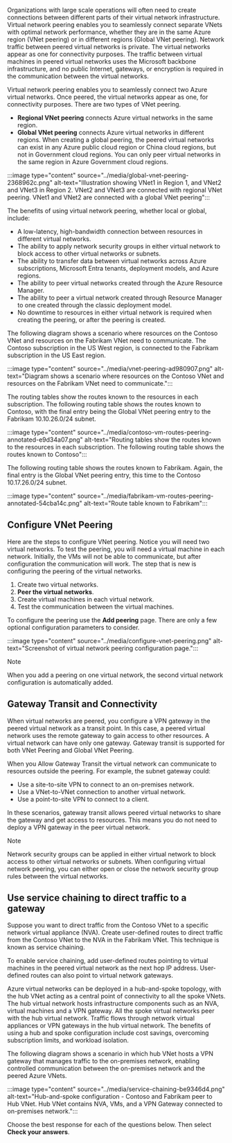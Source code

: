 Organizations with large scale operations will often need to create connections between different parts of their virtual network infrastructure. Virtual network peering enables you to seamlessly connect separate VNets with optimal network performance, whether they are in the same Azure region (VNet peering) or in different regions (Global VNet peering). Network traffic between peered virtual networks is private. The virtual networks appear as one for connectivity purposes. The traffic between virtual machines in peered virtual networks uses the Microsoft backbone infrastructure, and no public Internet, gateways, or encryption is required in the communication between the virtual networks.

Virtual network peering enables you to seamlessly connect two Azure virtual networks. Once peered, the virtual networks appear as one, for connectivity purposes. There are two types of VNet peering.

- **Regional VNet peering** connects Azure virtual networks in the same region.
- **Global VNet peering** connects Azure virtual networks in different regions. When creating a global peering, the peered virtual networks can exist in any Azure public cloud region or China cloud regions, but not in Government cloud regions. You can only peer virtual networks in the same region in Azure Government cloud regions.

:::image type="content" source="../media/global-vnet-peering-2368962c.png" alt-text="Illustration showing VNet1 in Region 1, and VNet2 and VNet3 in Region 2. VNet2 and VNet3 are connected with regional VNet peering. VNet1 and VNet2 are connected with a global VNet peering":::

The benefits of using virtual network peering, whether local or global, include:

- A low-latency, high-bandwidth connection between resources in different virtual networks.
- The ability to apply network security groups in either virtual network to block access to other virtual networks or subnets.
- The ability to transfer data between virtual networks across Azure subscriptions, Microsoft Entra tenants, deployment models, and Azure regions.
- The ability to peer virtual networks created through the Azure Resource Manager.
- The ability to peer a virtual network created through Resource Manager to one created through the classic deployment model.
- No downtime to resources in either virtual network is required when creating the peering, or after the peering is created.

The following diagram shows a scenario where resources on the Contoso VNet and resources on the Fabrikam VNet need to communicate. The Contoso subscription in the US West region, is connected to the Fabrikam subscription in the US East region.

:::image type="content" source="../media/vnet-peering-ad980907.png" alt-text="Diagram shows a scenario where resources on the Contoso VNet and resources on the Fabrikam VNet need to communicate.":::

The routing tables show the routes known to the resources in each subscription. The following routing table shows the routes known to Contoso, with the final entry being the Global VNet peering entry to the Fabrikam 10.10.26.0/24 subnet.

:::image type="content" source="../media/contoso-vm-routes-peering-annotated-e9d34a07.png" alt-text="Routing tables show the routes known to the resources in each subscription. The following routing table shows the routes known to Contoso":::

The following routing table shows the routes known to Fabrikam. Again, the final entry is the Global VNet peering entry, this time to the Contoso 10.17.26.0/24 subnet.

:::image type="content" source="../media/fabrikam-vm-routes-peering-annotated-54cba14c.png" alt-text="Route table known to Fabrikam":::

## Configure VNet Peering

Here are the steps to configure VNet peering. Notice you will need two virtual networks. To test the peering, you will need a virtual machine in each network. Initially, the VMs will not be able to communicate, but after configuration the communication will work. The step that is new is configuring the peering of the virtual networks.

1. Create two virtual networks.
2. **Peer the virtual networks**.
3. Create virtual machines in each virtual network.
4. Test the communication between the virtual machines.

To configure the peering use the **Add peering** page. There are only a few optional configuration parameters to consider.

:::image type="content" source="../media/configure-vnet-peering.png" alt-text="Screenshot of virtual network peering configuration page.":::

> [!NOTE]
> When you add a peering on one virtual network, the second virtual network configuration is automatically added.

## Gateway Transit and Connectivity

When virtual networks are peered, you configure a VPN gateway in the peered virtual network as a transit point. In this case, a peered virtual network uses the remote gateway to gain access to other resources. A virtual network can have only one gateway. Gateway transit is supported for both VNet Peering and Global VNet Peering.

When you Allow Gateway Transit the virtual network can communicate to resources outside the peering. For example, the subnet gateway could:

- Use a site-to-site VPN to connect to an on-premises network.
- Use a VNet-to-VNet connection to another virtual network.
- Use a point-to-site VPN to connect to a client.

In these scenarios, gateway transit allows peered virtual networks to share the gateway and get access to resources. This means you do not need to deploy a VPN gateway in the peer virtual network.

> [!NOTE]
>
> Network security groups can be applied in either virtual network to block access to other virtual networks or subnets. When configuring virtual network peering, you can either open or close the network security group rules between the virtual networks.

## Use service chaining to direct traffic to a gateway

Suppose you want to direct traffic from the Contoso VNet to a specific network virtual appliance (NVA). Create user-defined routes to direct traffic from the Contoso VNet to the NVA in the Fabrikam VNet. This technique is known as service chaining.

To enable service chaining, add user-defined routes pointing to virtual machines in the peered virtual network as the next hop IP address. User-defined routes can also point to virtual network gateways.

Azure virtual networks can be deployed in a hub-and-spoke topology, with the hub VNet acting as a central point of connectivity to all the spoke VNets. The hub virtual network hosts infrastructure components such as an NVA, virtual machines and a VPN gateway. All the spoke virtual networks peer with the hub virtual network. Traffic flows through network virtual appliances or VPN gateways in the hub virtual network. The benefits of using a hub and spoke configuration include cost savings, overcoming subscription limits, and workload isolation.

The following diagram shows a scenario in which hub VNet hosts a VPN gateway that manages traffic to the on-premises network, enabling controlled communication between the on-premises network and the peered Azure VNets.

:::image type="content" source="../media/service-chaining-be9346d4.png" alt-text="Hub-and-spoke configuration - Contoso and Fabrikam peer to Hub VNet. Hub VNet contains NVA, VMs, and a VPN Gateway connected to on-premises network.":::

Choose the best response for each of the questions below. Then select **Check your answers**.